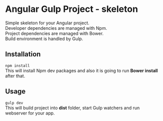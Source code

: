 # Angular Gulp Project - skeleton

Simple skeleton for your Angular project.  
Developer dependencies are managed with Npm.  
Project dependencies are managed with Bower.  
Build environment is handled by Gulp.

## Installation

```npm install```  
This will install Npm dev packages and also it is going to run **Bower install** after that.

## Usage

```gulp dev```  
This will build project into **dist** folder, start Gulp watchers and run webserver for your app.